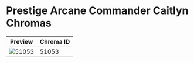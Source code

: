 # Prestige Arcane Commander Caitlyn Chromas

| Preview | Chroma ID |
|---------|-----------|
| ![51053](https://raw.communitydragon.org/latest/plugins/rcp-be-lol-game-data/global/default/v1/champion-chroma-images/51/51053.png) | 51053 |
